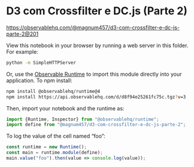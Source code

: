 # D3 com Crossfilter e DC.js (Parte 2)

https://observablehq.com/@magnum457/d3-com-crossfilter-e-dc-js-parte-2@201

View this notebook in your browser by running a web server in this folder. For
example:

~~~sh
python -m SimpleHTTPServer
~~~

Or, use the [Observable Runtime](https://github.com/observablehq/runtime) to
import this module directly into your application. To npm install:

~~~sh
npm install @observablehq/runtime@4
npm install https://api.observablehq.com/d/d8f94e25261fc75c.tgz?v=3
~~~

Then, import your notebook and the runtime as:

~~~js
import {Runtime, Inspector} from "@observablehq/runtime";
import define from "@magnum457/d3-com-crossfilter-e-dc-js-parte-2";
~~~

To log the value of the cell named “foo”:

~~~js
const runtime = new Runtime();
const main = runtime.module(define);
main.value("foo").then(value => console.log(value));
~~~

